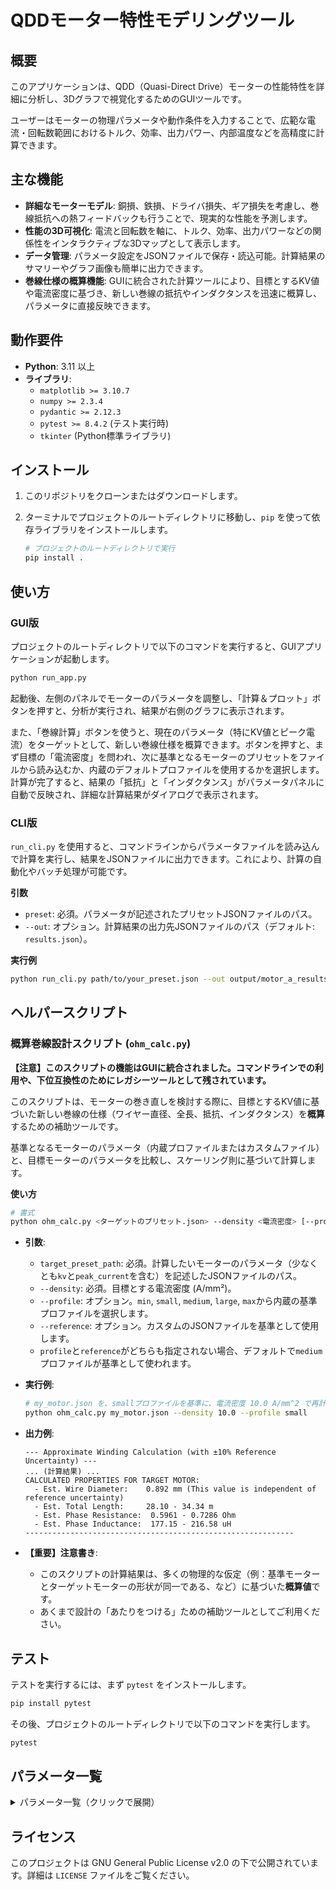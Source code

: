 # QDDモーター特性モデリングツール

## 概要

このアプリケーションは、QDD（Quasi-Direct Drive）モーターの性能特性を詳細に分析し、3Dグラフで視覚化するためのGUIツールです。

ユーザーはモーターの物理パラメータや動作条件を入力することで、広範な電流・回転数範囲におけるトルク、効率、出力パワー、内部温度などを高精度に計算できます。

## 主な機能

- **詳細なモーターモデル**: 銅損、鉄損、ドライバ損失、ギア損失を考慮し、巻線抵抗への熱フィードバックも行うことで、現実的な性能を予測します。
- **性能の3D可視化**: 電流と回転数を軸に、トルク、効率、出力パワーなどの関係性をインタラクティブな3Dマップとして表示します。
- **データ管理**: パラメータ設定をJSONファイルで保存・読込可能。計算結果のサマリーやグラフ画像も簡単に出力できます。
- **巻線仕様の概算機能**: GUIに統合された計算ツールにより、目標とするKV値や電流密度に基づき、新しい巻線の抵抗やインダクタンスを迅速に概算し、パラメータに直接反映できます。

## 動作要件

- **Python**: 3.11 以上
- **ライブラリ**:
    - `matplotlib >= 3.10.7`
    - `numpy >= 2.3.4`
    - `pydantic >= 2.12.3`
    - `pytest >= 8.4.2` (テスト実行時)
    - `tkinter` (Python標準ライブラリ)

## インストール

1.  このリポジトリをクローンまたはダウンロードします。
2.  ターミナルでプロジェクトのルートディレクトリに移動し、`pip` を使って依存ライブラリをインストールします。

    ```bash
    # プロジェクトのルートディレクトリで実行
    pip install .
    ```

## 使い方

### GUI版

プロジェクトのルートディレクトリで以下のコマンドを実行すると、GUIアプリケーションが起動します。

```bash
python run_app.py
```

起動後、左側のパネルでモーターのパラメータを調整し、「計算＆プロット」ボタンを押すと、分析が実行され、結果が右側のグラフに表示されます。

また、「巻線計算」ボタンを使うと、現在のパラメータ（特にKV値とピーク電流）をターゲットとして、新しい巻線仕様を概算できます。ボタンを押すと、まず目標の「電流密度」を問われ、次に基準となるモーターのプリセットをファイルから読み込むか、内蔵のデフォルトプロファイルを使用するかを選択します。計算が完了すると、結果の「抵抗」と「インダクタンス」がパラメータパネルに自動で反映され、詳細な計算結果がダイアログで表示されます。

### CLI版

`run_cli.py` を使用すると、コマンドラインからパラメータファイルを読み込んで計算を実行し、結果をJSONファイルに出力できます。これにより、計算の自動化やバッチ処理が可能です。

**引数**
- `preset`: 必須。パラメータが記述されたプリセットJSONファイルのパス。
- `--out`: オプション。計算結果の出力先JSONファイルのパス（デフォルト: `results.json`）。

**実行例**

```bash
python run_cli.py path/to/your_preset.json --out output/motor_a_results.json
```

## ヘルパースクリプト

### 概算巻線設計スクリプト (`ohm_calc.py`)

**【注意】このスクリプトの機能はGUIに統合されました。コマンドラインでの利用や、下位互換性のためにレガシーツールとして残されています。**

このスクリプトは、モーターの巻き直しを検討する際に、目標とするKV値に基づいた新しい巻線の仕様（ワイヤー直径、全長、抵抗、インダクタンス）を**概算**するための補助ツールです。

基準となるモーターのパラメータ（内蔵プロファイルまたはカスタムファイル）と、目標モーターのパラメータを比較し、スケーリング則に基づいて計算します。

**使い方**

```bash
# 書式
python ohm_calc.py <ターゲットのプリセット.json> --density <電流密度> [--profile <プロファイル名> | --reference <基準プリセット.json>]
```

- **引数**:
    - `target_preset_path`: 必須。計算したいモーターのパラメータ（少なくとも`kv`と`peak_current`を含む）を記述したJSONファイルのパス。
    - `--density`: 必須。目標とする電流密度 (A/mm²)。
    - `--profile`: オプション。`min`, `small`, `medium`, `large`, `max`から内蔵の基準プロファイルを選択します。
    - `--reference`: オプション。カスタムのJSONファイルを基準として使用します。
    - `profile`と`reference`がどちらも指定されない場合、デフォルトで`medium`プロファイルが基準として使われます。

- **実行例**:
    ```bash
    # my_motor.json を、smallプロファイルを基準に、電流密度 10.0 A/mm^2 で再計算
    python ohm_calc.py my_motor.json --density 10.0 --profile small
    ```

- **出力例**:
    ```
    --- Approximate Winding Calculation (with ±10% Reference Uncertainty) ---
    ... (計算結果) ...
    CALCULATED PROPERTIES FOR TARGET MOTOR:
      - Est. Wire Diameter:    0.892 mm (This value is independent of reference uncertainty)
      - Est. Total Length:     28.10 - 34.34 m
      - Est. Phase Resistance:  0.5961 - 0.7286 Ohm
      - Est. Phase Inductance:  177.15 - 216.58 uH
    ------------------------------------------------------------
    ```

- **【重要】注意書き**:
    - このスクリプトの計算結果は、多くの物理的な仮定（例：基準モーターとターゲットモーターの形状が同一である、など）に基づいた**概算値**です。
    - あくまで設計の「あたりをつける」ための補助ツールとしてご利用ください。

## テスト

テストを実行するには、まず `pytest` をインストールします。

```bash
pip install pytest
```

その後、プロジェクトのルートディレクトリで以下のコマンドを実行します。

```bash
pytest
```

## パラメータ一覧

<details>
<summary>パラメータ一覧（クリックで展開）</summary>

GUIの左パネルから以下のパラメータを入力できます。

| カテゴリ | パラメータ名 | 説明 |
|:---|:---|:---|
| **モーター基本特性** | `KV値 [rpm/V]` | モーターの速度定数 |
| | `一相あたり抵抗 (25℃) [Ohm]` | 基準温度(25℃)での巻線抵抗 |
| | `一相あたりインダクタンス [H]` | 巻線のインダクタンス |
| | `極対数` | モーターの磁極のペア数 |
| | `配線方式` | `star` (スター結線) または `delta` (デルタ結線) |
| | `連続電流 [A]` | モーターが連続して流せる電流 |
| | `ピーク電流 [A]` | モーターが短時間流せる最大電流 |
| **熱モデル** | `周囲温度 [°C]` | モーターが置かれている環境の温度 |
| | `モーター熱抵抗 [°C/W]` | モーターから周囲への熱の伝わりにくさ |
| **鉄損モデル** | `ヒステリシス係数 [W/rpm]` | ヒステリシス損の係数 |
| | `渦電流係数 [W/rpm^2]` | 渦電流損の係数 |
| **ドライバ損失モデル** | `ドライバON抵抗 [Ohm]` | ドライバFETのON抵抗 |
| | `ドライバ固定損失 [W]` | 電流に依存しないドライバの固定損失 |
| **ギア損失モデル** | `減速比` | ギアボックスの減速比 |
| | `ギア効率` | ギアボックスの伝達効率 (0~1] |
| **動作条件** | `バス電圧 [V]` | システムの電源電圧 |

</details>

## ライセンス

このプロジェクトは GNU General Public License v2.0 の下で公開されています。詳細は `LICENSE` ファイルをご覧ください。
